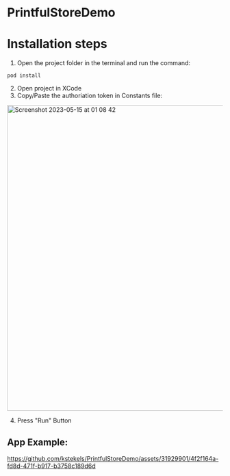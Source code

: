 # PrintfulStoreDemo

# Installation steps

1. Open the project folder in the terminal and run the command:
```
pod install
```
2. Open project in XCode
3. Copy/Paste the authoriation token in Constants file:

<img width="713" alt="Screenshot 2023-05-15 at 01 08 42" src="https://github.com/kstekels/PrintfulStoreDemo/assets/31929901/c8db72a1-9c9b-4671-965f-a5ac501fd222">

4. Press "Run" Button

## App Example:
https://github.com/kstekels/PrintfulStoreDemo/assets/31929901/4f2f164a-fd8d-471f-b917-b3758c189d6d

